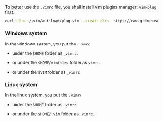To better use the `.vimrc` file, you shall install vim plugins manager: `vim-plug` first.

```bash
curl -fLo ~/.vim/autoload/plug.vim --create-dirs  https://raw.githubusercontent.com/junegunn/vim-plug/master/plug.vim
```

### Windows system

In the windows system, you put the `.vimrc`

- under the `$HOME`  folder as `_vimrc`.

- or under the `$HOME/vimfiles`  folder as `vimrc`.

- or under the `$VIM` folder as `_vimrc`

  

### Linux system

In the linux system,  you put the `.vimrc`

- under the `$HOME` folder as `.vimrc`

- or under the `$HOME/.vim` folder as `.vimrc.`






